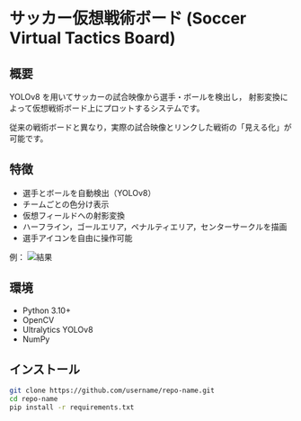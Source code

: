 # サッカー仮想戦術ボード (Soccer Virtual Tactics Board)

## 概要
YOLOv8 を用いてサッカーの試合映像から選手・ボールを検出し，
射影変換によって仮想戦術ボード上にプロットするシステムです。

従来の戦術ボードと異なり，実際の試合映像とリンクした戦術の「見える化」が可能です。

## 特徴
- 選手とボールを自動検出（YOLOv8）
- チームごとの色分け表示
- 仮想フィールドへの射影変換
- ハーフライン，ゴールエリア，ペナルティエリア，センターサークルを描画
- 選手アイコンを自由に操作可能



例：
![結果](/images/結果.png)

## 環境
- Python 3.10+
- OpenCV
- Ultralytics YOLOv8
- NumPy

## インストール
```bash
git clone https://github.com/username/repo-name.git
cd repo-name
pip install -r requirements.txt
